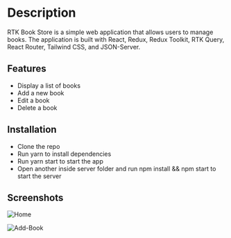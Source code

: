 # Description

RTK Book Store is a simple web application that allows users to manage books. The application is built with React, Redux, Redux Toolkit, RTK Query, React Router, Tailwind CSS, and JSON-Server.

## Features

-   Display a list of books
-   Add a new book
-   Edit a book
-   Delete a book

## Installation

-   Clone the repo
-   Run yarn to install dependencies
-   Run yarn start to start the app
-   Open another inside server folder and run npm install && npm start to start the server

## Screenshots

![Home](https://github.com/SusmoySenGupta/rtk-book-store/assets/32735407/496a2eb0-ba4c-4dda-b675-f3705f586717)

![Add-Book](https://github.com/SusmoySenGupta/rtk-book-store/assets/32735407/f391433d-b420-46c3-a438-325b6c0946e9)
